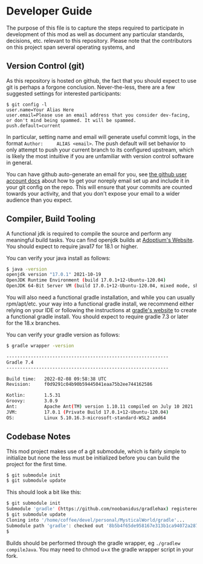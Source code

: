 # Developer Guide

The purpose of this file is to capture the steps required to participate in development of this mod as well as document any particular standards, decisions, etc. relevant to this repository. Please note that the contributors on this project span several operating systems, and 

## Version Control (git)

As this repository is hosted on github, the fact that you should expect to use git is perhaps a forgone conclusion. Never-the-less, there are a few suggested settings for interested participants:
```
$ git config -l
user.name=Your Alias Here
user.email=Please use an email address that you consider dev-facing, or don't mind being spammed. It will be spammed.
push.default=current
```

In particular, setting name and email will generate useful commit logs, in the format `Author:     ALIAS <email>`. The push default will set behavior to only attempt to push your current branch to its configured upstream, which is likely the most intuitive if you are unfamiliar with version control software in general.

You can have github auto-generate an email for you, see [the github user account docs](https://docs.github.com/en/account-and-profile/setting-up-and-managing-your-github-user-account/managing-email-preferences/setting-your-commit-email-address) about how to get your noreply email set up and include it in your git config on the repo. This will ensure that your commits are counted towards your activity, and that you don't expose your email to a wider audience than you expect.

## Compiler, Build Tooling

A functional jdk is required to compile the source and perform any meaningful build tasks. You can find openjdk builds at [Adoptium's Website](https://adoptium.net/). You should expect to require java17 for 18.1 or higher.

You can verify your java install as follows:
```bash
$ java -version
openjdk version "17.0.1" 2021-10-19
OpenJDK Runtime Environment (build 17.0.1+12-Ubuntu-120.04)
OpenJDK 64-Bit Server VM (build 17.0.1+12-Ubuntu-120.04, mixed mode, sharing)
```

You will also need a functional gradle installation, and while you can usually rpm/apt/etc. your way into a functional gradle install, we recommend either relying on your IDE or following the instructions at [gradle's website](https://docs.gradle.org/current/userguide/installation.html) to create a functional gradle install. You should expect to require gradle 7.3 or later for the 18.x branches.

You can verify your gradle version as follows:
```bash
$ gradle wrapper -version

------------------------------------------------------------
Gradle 7.4
------------------------------------------------------------

Build time:   2022-02-08 09:58:38 UTC
Revision:     f0d9291c04b90b59445041eaa75b2ee744162586

Kotlin:       1.5.31
Groovy:       3.0.9
Ant:          Apache Ant(TM) version 1.10.11 compiled on July 10 2021
JVM:          17.0.1 (Private Build 17.0.1+12-Ubuntu-120.04)
OS:           Linux 5.10.16.3-microsoft-standard-WSL2 amd64
```

## Codebase Notes

This mod project makes use of a git submodule, which is fairly simple to initialize but none the less must be initialized before you can build the project for the first time.

```bash
$ git submodule init
$ git submodule update
```

This should look a bit like this:
```bash
$ git submodule init
Submodule 'gradle' (https://github.com/noobanidus/gradlehax) registered for path 'gradle'
$ git submodule update
Cloning into '/home/coffee/devel/personal/MysticalWorld/gradle'...
Submodule path 'gradle': checked out '8b5b4f65de958167e313b1ca94072a287c44fe17'
$
```

Builds should be performed through the gradle wrapper, eg `./gradlew compileJava`. You may need to chmod u+x the gradle wrapper script in your fork.